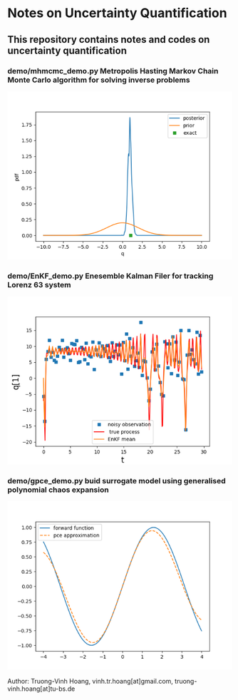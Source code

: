 # Notes on Uncertainty Quantification
## This repository contains notes and codes on uncertainty quantification

### demo/mhmcmc_demo.py Metropolis Hasting Markov Chain Monte Carlo algorithm for solving inverse problems

![alt text](https://github.com/vinh-tr-hoang/UQ/blob/master/demo/mcmc.png)

### demo/EnKF_demo.py Enesemble Kalman Filer for tracking Lorenz 63 system

![alt text](https://github.com/vinh-tr-hoang/UQ/blob/master/demo/EnKF.png)

### demo/gpce_demo.py buid surrogate model using generalised polynomial chaos expansion 

![alt text](https://github.com/vinh-tr-hoang/UQ/blob/master/demo/gpce.png)


Author: Truong-Vinh Hoang,  vinh.tr.hoang[at]gmail.com, truong-vinh.hoang[at]tu-bs.de
